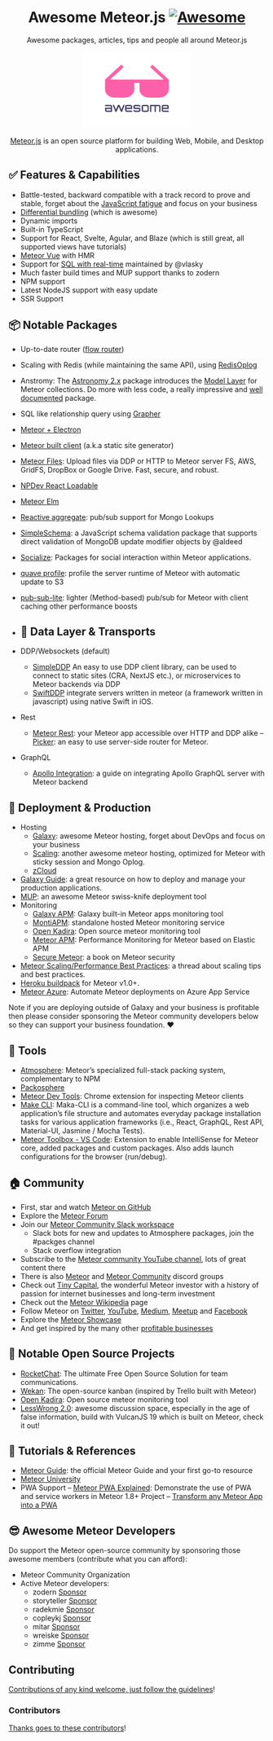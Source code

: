 <div align="center">

<!-- title -->

<!--lint ignore no-dead-urls-->

# Awesome Meteor.js [![Awesome](https://awesome.re/badge.svg)](https://awesome.re)

<!-- subtitle -->

Awesome packages, articles, tips and people all around Meteor.js

<!-- image -->

<a href="" target="_blank" rel="noopener noreferrer">
  <img src="./assets/awesome.png" />
</a>

<!-- description -->

<a href="https://www.meteor.com" target="_blank" rel="noopener noreferrer">Meteor.js</a> is an open source platform for building Web, Mobile, and Desktop applications.

</div>

<!-- TOC -->

## ✅ Features & Capabilities
- Battle-tested, backward compatible with a track record to prove and stable, forget about the [JavaScript fatigue](https://medium.com/@ericclemmons/javascript-fatigue-48d4011b6fc4) and focus on your business
- [Differential bundling](https://blog.meteor.com/meteor-1-7-and-the-evergreen-dream-a8c1270b0901)  (which is awesome)
- Dynamic imports
- Built-in TypeScript
- Support for React, Svelte, Agular, and Blaze (which is still great, all supported views have tutorials)
- [Meteor Vue](https://github.com/meteor-vue/vue-meteor) with HMR 
- Support for [SQL with real-time](https://atmospherejs.com/vlasky/mysql) maintained by @vlasky 
- Much faster build times and MUP support thanks to zodern
- NPM support
- Latest NodeJS support with easy update
- SSR Support

## 📦 Notable Packages
- Up-to-date router ([flow router](https://github.com/VeliovGroup/flow-router)) 
- Scaling with Redis (while maintaining the same API), using [RedisOplog](https://github.com/cult-of-coders/redis-oplog) 
- Anstromy: The [Astronomy 2.x](https://atmospherejs.com/jagi/astronomy) package introduces the [Model Layer](https://en.wikipedia.org/wiki/Model%E2%80%93view%E2%80%93controller)  for Meteor collections. Do more with less code, a really impressive and [well documented](https://jagi.github.io/meteor-astronomy/#what-is-astronomy) package.
- SQL like relationship query using [Grapher](https://github.com/cult-of-coders/grapher)
- [Meteor + Electron](https://github.com/wojtkowiak/meteor-desktop) 
- [Meteor built client](https://forums.meteor.com/t/meteor-build-client-v1-0-pre-release/52980) (a.k.a static site generator)
- [Meteor Files](https://github.com/VeliovGroup/Meteor-Files#demo-application): Upload files via DDP or HTTP to Meteor server FS, AWS, GridFS, DropBox or Google Drive. Fast, secure, and robust.
- [NPDev React Loadable](https://forums.meteor.com/t/awesome-meteor-list/52981) 
- [Meteor Elm](https://forums.meteor.com/t/meteor-elm-example/50244) 
- [Reactive aggregate](https://github.com/robfallows/tunguska-reactive-aggregate): pub/sub support for Mongo Lookups
- [SimpleSchema](https://github.com/longshotlabs/simpl-schema): a JavaScript schema validation package that supports direct validation of MongoDB update modifier objects by @aldeed
- [Socialize](https://atmospherejs.com/socialize): Packages for social interaction within Meteor applications.
- [quave profile](https://atmospherejs.com/quave/profile): profile the server runtime of Meteor with automatic update to S3 
- [pub-sub-lite](https://github.com/adtribute/pub-sub-lite): lighter (Method-based) pub/sub for Meteor with client caching other performance boosts

- ## 🚌 Data Layer & Transports

- DDP/Websockets (default)
   - [SimpleDDP](https://forums.meteor.com/t/awesome-meteor-list/52981) An easy to use DDP client library, can be used to connect to static sites (CRA, NextJS etc.), or microservices to Meteor backends via DDP 
   - [SwiftDDP](https://github.com/EngrAhsanAli/MeteorDDP) integrate servers written in meteor (a framework written in javascript) using native Swift in iOS.
- Rest 
   - [Meteor Rest](https://github.com/stubailo/meteor-rest): your Meteor app accessible over HTTP and DDP alike
   – [Picker](https://github.com/meteorhacks/picker): an easy to use server-side router for Meteor.
- GraphQL 
   - [Apollo Integration](https://www.apollographql.com/docs/react/v2/integrations/meteor/): a guide on integrating Apollo GraphQL server with Meteor backend

## 🚀 Deployment & Production

- Hosting
   - [Galaxy](https://www.meteor.com/cloud/): awesome Meteor hosting, forget about DevOps and focus on your business
   - [Scaling](https://doc.scalingo.com/languages/meteorjs/tutorial): another awesome meteor hosting, optimized for Meteor with sticky session and Mongo Oplog.
   - [zCloud](https://docs.zcloud.ws/docs/technologies/meteor)
- [Galaxy Guide](https://galaxy-guide.meteor.com/): a great resource on how to deploy and manage your production applications.
- [MUP](https://meteor-up.com/): an awesome Meteor swiss-knife deployment tool 
- Monitoring 
    - [Galaxy APM](https://galaxy-guide.meteor.com/apm-getting-started.html): Galaxy built-in Meteor apps monitoring tool
    - [MontiAPM](https://montiapm.com/): standalone hosted Meteor monitoring service
    - [Open Kadira](https://github.com/kadira-open/kadira-server): Open source meteor monitoring tool
    - [Meteor APM](https://montiapm.com/): Performance Monitoring for Meteor based on Elastic APM
    - [Secure Meteor](https://www.securemeteor.com/): a book on Meteor security
- [Meteor Scaling/Performance Best Practices](https://forums.meteor.com/t/meteor-scaling-performance-best-practices/52886): a thread about scaling tips and best practices.
- [Heroku buildpack](https://github.com/AdmitHub/meteor-buildpack-horse) for Meteor v1.0+. 
- [Meteor Azure](https://github.com/fractal-code/meteor-azure): Automate Meteor deployments on Azure App Service

Note if you are deploying outside of Galaxy and your business is profitable then please consider sponsoring the Meteor community developers below so they can support your business foundation. :heart:

## 🧰 Tools

- [Atmosphere](https://atmospherejs.com/): Meteor’s specialized full-stack packing system, complementary to NPM
- [Packosphere](https://packosphere.com/)
- [Meteor Dev Tools](https://forums.meteor.com/t/meteor-devtools-evolved/52017): Chrome extension for inspecting Meteor clients
- [Make CLI](https://github.com/maka-io/maka-cli): Maka-CLI is a command-line tool, which organizes a web application’s file structure and automates everyday package installation tasks for various application frameworks (i.e., React, GraphQL, Rest API, Material-UI, Jasmine / Mocha Tests).
- [Meteor Toolbox - VS Code](https://marketplace.visualstudio.com/items?itemName=meteor-toolbox.meteor-toolbox): Extension to enable IntelliSense for Meteor core, added packages and custom packages. Also adds launch configurations for the browser (run/debug).

## 🏠 Community

- First, star and watch [Meteor on GitHub](https://github.com/meteor/meteor) 
- Explore the [Meteor Forum](https://forums.meteor.com/) 
- Join our [Meteor Community Slack workspace](https://forums.meteor.com/t/awesome-meteor-list/52981) 
    - Slack bots for new and updates to Atmosphere packages, join the #packges channel 
    - Stack overflow integration  
- Subscribe to the [Meteor community YouTube channel](https://www.youtube.com/@meteorjscommunity), lots of great content there
- There is also [Meteor](https://discord.com/invite/bnf2Hju) and [Meteor Community](https://discord.com/invite/8E4SKQF) discord groups 
- Check out [Tiny Capital](https://www.tiny.com/), the wonderful Meteor investor with a history of passion for internet businesses and long-term investment
- Check out the [Meteor Wikipedia](https://en.wikipedia.org/wiki/Meteor_(web_framework)) page 
- Follow Meteor on [Twitter](https://twitter.com/meteorjs), [YouTube](https://www.youtube.com/user/MeteorVideos), [Medium](https://blog.meteor.com/), [Meetup](https://www.meetup.com/topics/meteor/) and [Facebook](https://www.facebook.com/meteorjs/) 
- Explore the [Meteor Showcase](https://www.meteor.com/showcase) 
- And get inspired by the many other [profitable businesses](https://forums.meteor.com/t/meteor-products-that-make-money/52735) 

## 🌱 Notable Open Source Projects

- [RocketChat](https://www.rocket.chat/): The ultimate Free Open Source Solution for team communications.
- [Wekan](https://github.com/wekan/wekan): The open-source kanban (inspired by Trello built with Meteor)
- [Open Kadira](https://github.com/kadira-open/kadira-server): Open source meteor monitoring tool
- [LessWrong 2.0](https://www.lesswrong.com/posts/HJDbyFFKf72F52edp/welcome-to-lesswrong-2-0): awesome discussion space, especially in the age of false information, build with VulcanJS 19 which is built on Meteor, check it out!

## 📖 Tutorials & References

- [Meteor Guide](https://guide.meteor.com/): the official Meteor Guide and your first go-to resource
- [Meteor University](https://university.meteor.com/)
- PWA Support
   – [Meteor PWA Explained](https://github.com/activitree/Meteor-PWA-Explained): Demonstrate the use of PWA and service workers in Meteor 1.8+ Project
   – [Transform any Meteor App into a PWA](https://dev.to/jankapunkt/transform-any-meteor-app-into-a-pwa-4k44)

 ## 😎 Awesome Meteor Developers

Do support the Meteor open-source community by sponsoring those awesome members (contribute what you can afford):

- Meteor Community Organization 
- Active Meteor developers:
   - zodern [Sponsor](https://github.com/sponsors/zodern)
   - storyteller [Sponsor](https://github.com/sponsors/StorytellerCZ)
   - radekmie [Sponsor](https://github.com/sponsors/radekmie)
   - copleykj [Sponsor](https://github.com/sponsors/copleykj) 
   - mitar [Sponsor](https://github.com/sponsors/mitar) 
   - wreiske [Sponsor](https://github.com/sponsors/wreiske) 
   - zimme [Sponsor](https://github.com/sponsors/zimme) 
   
## Contributing

[Contributions of any kind welcome, just follow the guidelines](contributing.md)!

### Contributors

[Thanks goes to these contributors](https://github.com/Meteor-Community-Packages/awesome-meteor/graphs/contributors)!
